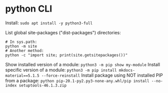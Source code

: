 # python CLI

Install: `sudo apt install -y python3-full`

List global site-packages ("dist-packages") directories:
```
# In sys.path:
python -m site
# Another method:
python -c "import site; print(site.getsitepackages())"
```
Show installed version of a module: `python3 -m pip show my-module`
Install specific version of a module: `python3 -m pip install mkdocs-material==5.1.5 --force-reinstall`
Install package using NOT installed PIP from a package: `python pip-20.1-py2.py3-none-any.whl/pip install --no-index setuptools-46.1.3.zip`
